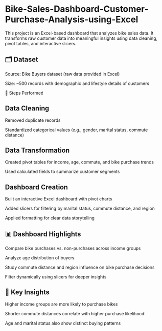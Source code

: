 # Bike-Sales-Dashboard-Customer-Purchase-Analysis-using-Excel
This project is an Excel-based dashboard that analyzes bike sales data. It transforms raw customer data into meaningful insights using data cleaning, pivot tables, and interactive slicers.

## 🗂 Dataset

Source: Bike Buyers dataset (raw data provided in Excel)

Size: ~500 records with demographic and lifestyle details of customers

🔧 Steps Performed

## Data Cleaning

Removed duplicate records

Standardized categorical values (e.g., gender, marital status, commute distance)

## Data Transformation

Created pivot tables for income, age, commute, and bike purchase trends

Used calculated fields to summarize customer segments

## Dashboard Creation

Built an interactive Excel dashboard with pivot charts

Added slicers for filtering by marital status, commute distance, and region

Applied formatting for clear data storytelling

## 📊 Dashboard Highlights

Compare bike purchases vs. non-purchases across income groups

Analyze age distribution of buyers

Study commute distance and region influence on bike purchase decisions

Filter dynamically using slicers for deeper insights

## 🚀 Key Insights

Higher income groups are more likely to purchase bikes

Shorter commute distances correlate with higher purchase likelihood

Age and marital status also show distinct buying patterns
